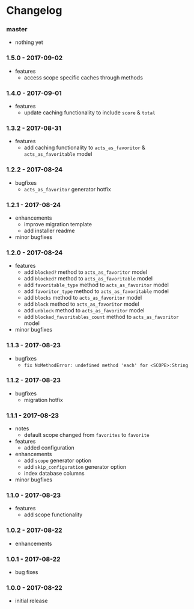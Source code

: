 # Changelog

### master

* nothing yet

### 1.5.0 - 2017-09-02

* features
    * access scope specific caches through methods

### 1.4.0 - 2017-09-01

* features
    * update caching functionality to include `score` & `total`

### 1.3.2 - 2017-08-31

* features
    * add caching functionality to `acts_as_favoritor` & `acts_as_favoritable` model

### 1.2.2 - 2017-08-24

* bugfixes
    * `acts_as_favoritor` generator hotfix

### 1.2.1 - 2017-08-24

* enhancements
    * improve migration template
    * add installer readme
* minor bugfixes

### 1.2.0 - 2017-08-24

* features
    * add `blocked?` method to `acts_as_favoritor` model
    * add `blocked?` method to `acts_as_favoritable` model
    * add `favoritable_type` method to `acts_as_favoritor` model
    * add `favoritor_type` method to `acts_as_favoritable` model
    * add `blocks` method to `acts_as_favoritor` model
    * add `block` method to `acts_as_favoritor` model
    * add `unblock` method to `acts_as_favoritor` model
    * add `blocked_favoritables_count` method to `acts_as_favoritor` model
* minor bugfixes

### 1.1.3 - 2017-08-23

* bugfixes
    * `fix NoMethodError: undefined method 'each' for <SCOPE>:String`

### 1.1.2 - 2017-08-23

* bugfixes
    * migration hotfix

### 1.1.1 - 2017-08-23

* notes
    * default scope changed from `favorites` to `favorite`
* features
    * added configuration
* enhancements
    * add `scope` generator option
    * add `skip_configuration` generator option
    * index database columns
* minor bugfixes

### 1.1.0 - 2017-08-23

* features
    * add scope functionality

### 1.0.2 - 2017-08-22

* enhancements

### 1.0.1 - 2017-08-22

* bug fixes

### 1.0.0 - 2017-08-22

* initial release
